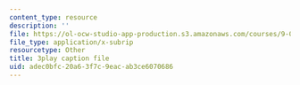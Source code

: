 ```yaml
---
content_type: resource
description: ''
file: https://ol-ocw-studio-app-production.s3.amazonaws.com/courses/9-00sc-introduction-to-psychology-fall-2011/adec0bfc20a63f7c9eacab3ce6070686_SFPPw6sDHEI.srt
file_type: application/x-subrip
resourcetype: Other
title: 3play caption file
uid: adec0bfc-20a6-3f7c-9eac-ab3ce6070686
---
```

